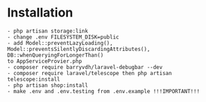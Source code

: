 # Installation

    - php artisan storage:link
    - change .env FILESYSTEM_DISK=public
    - add Model::preventLazyLoading(), Model::preventsSilentlyDiscardingAttributes(), DB::whenQueryingForLongerThan()
    to AppServiceProvier.php
    - composer require barryvdh/laravel-debugbar --dev
    - composer require laravel/telescope then php artisan telescope:install
    - php artisan shop:install
    - make .env and .env.testing from .env.example !!!IMPORTANT!!!
